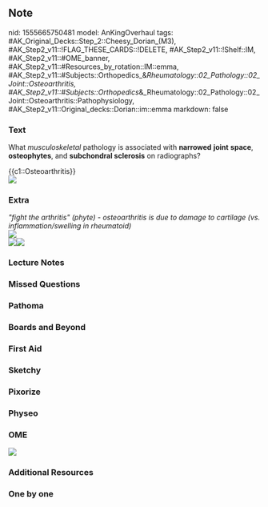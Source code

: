 ## Note
nid: 1555665750481
model: AnKingOverhaul
tags: #AK_Original_Decks::Step_2::Cheesy_Dorian_(M3), #AK_Step2_v11::!FLAG_THESE_CARDS::!DELETE, #AK_Step2_v11::!Shelf::IM, #AK_Step2_v11::#OME_banner, #AK_Step2_v11::#Resources_by_rotation::IM::emma, #AK_Step2_v11::#Subjects::Orthopedics_&_Rheumatology::02_Pathology::02_Joint::Osteoarthritis, #AK_Step2_v11::#Subjects::Orthopedics_&_Rheumatology::02_Pathology::02_Joint::Osteoarthritis::Pathophysiology, #AK_Step2_v11::Original_decks::Dorian::im::emma
markdown: false

### Text
What <i>musculoskeletal</i> pathology is associated with
<b>narrowed</b> <b>joint</b> <b>space</b>, <b>osteophytes</b>, and
<b>subchondral sclerosis</b> on radiographs?
<div>
  {{c1::Osteoarthritis}}
</div>
<div><img src="jdsfgjds.png"></div>

### Extra
<div>
  <i>"fight the arthritis" (phyte) - osteoarthritis is due to
  damage to cartilage (vs. inflammation/swelling in rheumatoid)</i>
</div><img src="paste-3862090427138049.jpg">
<div><img src="paste-3862197801320449.jpg"><img src=
"paste-3862210686222337.jpg"></div>

### Lecture Notes


### Missed Questions


### Pathoma


### Boards and Beyond


### First Aid


### Sketchy


### Pixorize


### Physeo


### OME
<div class="ome-widget">
  <a href="https://onlinemeded.org?ref=anki"><img src=
  "_OME_AnkiFlashcards_General_3.png"></a>
</div>

### Additional Resources


### One by one

